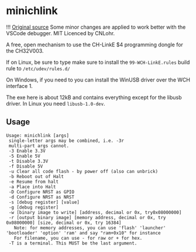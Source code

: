 # minichlink

!!! [Original source](https://github.com/cnlohr/ch32v003fun/tree/master/minichlink)
Some minor changes are applied to work better with the VSCode debugger. MIT Licenced by
CNLohr.

A free, open mechanism to use the CH-LinkE $4 programming dongle for the CH32V003.

If on Linux, be sure to type make sure to install the `99-WCH-LinkE.rules` build rule to `/etc/udev/rules.d/`

On Windows, if you need to you can install the WinUSB driver over the WCH interface 1.

The exe here is about 12kB and contains everything except for the libusb driver.  In Linux you need `libusb-1.0-dev`.

## Usage

```
Usage: minichlink [args]
 single-letter args may be combined, i.e. -3r
 multi-part args cannot.
 -3 Enable 3.3V
 -5 Enable 5V
 -t Disable 3.3V
 -f Disable 5V
 -u Clear all code flash - by power off (also can unbrick)
 -b Reboot out of Halt
 -e Resume from halt
 -a Place into Halt
 -D Configure NRST as GPIO
 -d Configure NRST as NRST
 -s [debug register] [value]
 -g [debug register]
 -w [binary image to write] [address, decimal or 0x, try0x08000000]
 -r [output binary image] [memory address, decimal or 0x, try 0x08000000] [size, decimal or 0x, try 16384]
   Note: for memory addresses, you can use 'flash' 'launcher' 'bootloader' 'option' 'ram' and say "ram+0x10" for instance
   For filename, you can use - for raw or + for hex.
 -T is a terminal. This MUST be the last argument.
```
 

